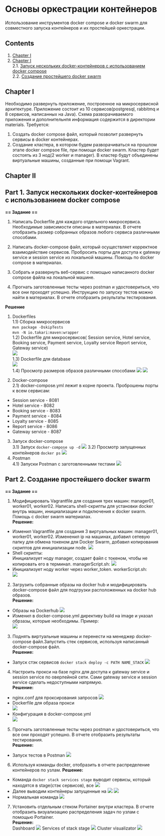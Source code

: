 # Основы оркестрации контейнеров

Использование инструментов docker compose и docker swarm для совместного запуска контейнеров и их простейшей оркестрации.

## Contents

1. [Chapter I](#chapter-i)
2. [Chapter I](#chapter-ii) \
   2.1. [Запуск нескольких docker-контейнеров с использованием docker compose](#part-1-запуск-нескольких-docker-контейнеров-с-использованием-docker-compose) \
   2.2. [Создание простейшего docker swarm](#part-2-создание-простейшего-docker-swarm)
## Chapter I

Необходимо развернуть приложение, построенное на микросервисной архитектуре. Приложение состоит из 10 сервисов(postgresql, rabbitmq и 8 сервисов, написанных на Java). Схема разворачиваемого приложения и дополнительнпя информация содержится в директории materials. Требуется: 

1. Cоздать docker compose файл, который позволит развернуть сервисы в docker контейнерах.                          
2. Cоздание кластера, в котором будем разворачиваться на прошлом этапе docker compsoe file, при помощи docker swarm. Кластер будет состоять из 3 нод(2 worker и manager). В кластер будут объединены виртуальные машины, созданные при помощи Vagrant.

## Chapter II

## Part 1. Запуск нескольких docker-контейнеров с использованием docker compose
**== Задание ==**

1) Написать Dockerfile для каждого отдельного микросервиса. Необходимые зависимости описаны в материалах. В отчете отобразить размер собранных образов любого сервиса различными способами.

2) Написать docker-compose файл, который осуществляет корректное взаимодействие сервисов. Пробросить порты для доступа к gateway service и session service из локальной машины. Помощь по docker compose в материалах.

3) Собрать и развернуть веб-сервис с помощью написанного docker compose файла на локальной машине.

4) Прогнать заготовленные тесты через postman и удостовериться, что все они проходят успешно. Инструкцию по запуску тестов можно найти в материалах. В отчете отобразить результаты тестирования.

**Решение**

1) Dockerfiles  
1.1) Сборка микросервисов  
`mvn package -DskipTests`   
`
mvn -N io.takari:maven:wrapper
`   
1.2) Dockerfile для микросервисов( Session service, Hotel service, Booking service, Payment service, Loyalty service Report service, Gateway service)  
![](src/Screenshots/1.png)  
1.3) Dockerfile для database    
![](src/Screenshots/2.png)  
1.4) Просмотр размеров образов различными способами
![](src/Screenshots/6.png)
![](src/Screenshots/123.png)
2. Docker-compose   
2.1) docker-compose.yml лежит в корне проекта.
Проброшены порты к всем сервисам:
- Session service - 8081
- Hotel service - 8082
- Booking service - 8083
- Payment service - 8084
- Loyalty service - 8085
- Report service - 8086
- Gateway service - 8087
3) Запуск docker-compose   
3.1) Запуск `docker-compose up -d`
![](src/Screenshots/3.png)
3.2) Просмотр запущенных контейнеров `docker ps`
![](src/Screenshots/4.png)  
4) Postman  
4.1) Запуски Postman c заготовленными тестами
![](src/Screenshots/5.png)

## Part 2. Создание простейшего docker swarm

**== Задание ==**

1) Модифицировать Vagrantfile для создания трех машин: manager01, worker01, worker02. Написать shell-скрипты для установки docker внутрь машин, инициализации и подключения к docker swarm. Помощь с docker swarm материалах.  
**Решение:** 
- Изменил Vagrantfile для создания 3 виртуальных машин: manager01, worker01, worker02. Измененил ip на машинах, добавил сетевую папку для обмена токеном для Docker Swarm, добавил копирования скриптов для инициализации node.
![](src/Screenshots/Part_3_5.png)
- Shell скрипты:  
Инициализует ноду manager, создает файл с токеном, чтобы не копировать его в терминал. managerScript.sh:
![](src/Screenshots/Part_3_6.png)
- Инициализует ноду worker через worker_token. workerScript.sh:  
![](src/Screenshots/Part_3_7.png)

2) Загрузить собранные образы на docker hub и модифицировать docker-compose файл для подгрузки расположенных на docker hub образов.  
**Решение:** 
- Образы на Dockerhub
![](src/Screenshots/Part_3_8.png)
- Изменил в docker-compose.yml директиву build на image и указал обрзазы, которые необходимы. Пример:  
![](src/Screenshots/Part_3_9.png)
3) Поднять виртуальные машины и перенести на менеджер docker-compose файл.Запустить стек сервисов, используя написанный docker-compose файл.  
**Решение:** 
- Запуск стэк сервисов `docker stack deploy -c PATH NAME_STACK`
![](src/Screenshots/Part_3_10.png)

4) Настроить прокси на базе nginx для доступа к gateway service и session service по оверлейной сети. Сами gateway service и session service сделать недоступными напрямую.   
**Решение:**  
- nginx.conf для проксирования запросов
![](src/Screenshots/Part_3_11.png)
- Dockerfile для образа прокси  
![](src/Screenshots/Part_3_12.png)  
- Конфигурация в docker-compose.yml   
![](src/Screenshots/Part_3_13.png)
5) Прогнать заготовленные тесты через postman и удостовериться, что все они проходят успешно. В отчете отобразить результаты тестирования.   
**Решение:**   
- Запуск тестов в Postman
![](src/Screenshots/Part_3_4.png)

6) Используя команды docker, отобразить в отчете распределение контейнеров по узлам.
**Решение:** 
- Команда `docker stack services stage` выводит сервисы, который находятся в stage(стэк сервисов), все 
![](src/Screenshots/Part_3_Stack.png)
- Далее выводим контейнеры запущенные на 
![](src/Screenshots/Part_3_1.png)
![](src/Screenshots/Part_3_2.png)
- Нормальная команда
![](src/Screenshots/Part_3_14.png)

7) Установить отдельным стеком Portainer внутри кластера. В отчете отобразить визуализацию распределения задач по узлам с помощью Portainer.  
**Решение:**   
Dashboard
![](src/Screenshots/Part_3_Portainer_1.png)
Services of stack stage
![](src/Screenshots/Part_3_Portainer_2.png)
Cluster visualizator
![](src/Screenshots/Portainer_cluster.png)